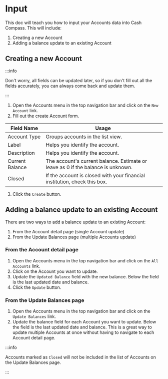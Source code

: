 # Input

This doc will teach you how to input your Accounts data into Cash Compass. This will include:

1. Creating a new Account
2. Adding a balance update to an existing Account

## Creating a new Account

:::info

Don't worry, all fields can be updated later, so if you don't fill out all the fields accurately, you can always come back and update them.

:::

1. Open the Accounts menu in the top navigation bar and click on the `New Account` link.
2. Fill out the create Account form.

| Field Name      | Usage                                                                                                              |
| --------------- | ------------------------------------------------------------------------------------------------------------------ |
| Account Type    | Groups accounts in the list view.                                                                                  |
| Label           | Helps you identify the account.                                                                                    |
| Description     | Helps you identify the account.                                                                                    |
| Current Balance | The account's current balance. Estimate or leave as 0 if the balance is unknown.                                   |
| Closed          | If the account is closed with your financial institution, check this box. |

3. Click the `Create` button.

## Adding a balance update to an existing Account

There are two ways to add a balance update to an existing Account:

1. From the Account detail page (single Account update)
2. From the Update Balances page (multiple Accounts update)

### From the Account detail page

1. Open the Accounts menu in the top navigation bar and click on the `All Accounts` link.
2. Click on the Account you want to update.
3. Update the `Updated Balance` field with the new balance. Below the field is the last updated date and balance.
4. Click the `Update` button.

### From the Update Balances page

1. Open the Accounts menu in the top navigation bar and click on the `Update Balances` link.
2. Update the balance field for each Account you want to update. Below the field is the last updated date and balance. This is a great way to update multiple Accounts at once without having to navigate to each Account detail page.

:::info

Accounts marked as `Closed` will not be included in the list of Accounts on the Update Balances page.

:::
